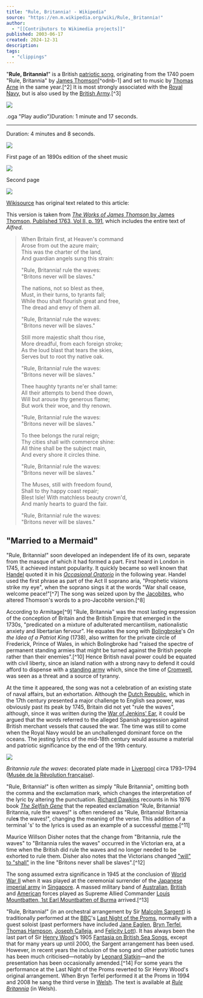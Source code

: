 ```yaml
---
title: "Rule, Britannia! - Wikipedia"
source: "https://en.m.wikipedia.org/wiki/Rule,_Britannia!"
author:
  - "[[Contributors to Wikimedia projects]]"
published: 2003-06-17
created: 2024-12-31
description:
tags:
  - "clippings"
---
```

"**Rule, Britannia!**" is a British [patriotic song](https://en.m.wikipedia.org/wiki/Patriotism "Patriotism"), originating from the 1740 poem "Rule, Britannia" by [James Thomson](https://en.m.wikipedia.org/wiki/James_Thomson_\(poet,_born_1700\) "James Thomson (poet, born 1700)")[^odnb-1] and set to music by [Thomas Arne](https://en.m.wikipedia.org/wiki/Thomas_Arne "Thomas Arne") in the same year.[^2] It is most strongly associated with the [Royal Navy](https://en.m.wikipedia.org/wiki/Royal_Navy "Royal Navy"), but is also used by the [British Army](https://en.m.wikipedia.org/wiki/British_Army "British Army").[^3]

![](https://upload.wikimedia.org/wikipedia/commons/thumb/c/cb/Gnome-mime-audio-openclipart.svg/50px-Gnome-mime-audio-openclipart.svg.png)

<audio id="mwe_player_0_placeholder" preload="none" data-mw-tmh="" class="" width="232" data-durationhint="77" data-mwtitle="'Rule,_Britannia!'_(United_States_Army_Strings).oga" data-mwprovider="wikimediacommons" playsinline="" disabled="disabled" tabindex="-1"></audio>.oga "Play audio")Duration: 1 minute and 17 seconds.

---

<audio id="mwe_player_1_placeholder" preload="none" data-mw-tmh="" class="" width="232" data-durationhint="248" data-mwtitle="Rule,_Britannia.ogg" data-mwprovider="wikimediacommons" playsinline="" disabled="disabled" tabindex="-1"></audio>Duration: 4 minutes and 8 seconds.

![](https://upload.wikimedia.org/wikipedia/commons/thumb/0/02/Rule_Britannia_1.png/220px-Rule_Britannia_1.png)

First page of an 1890s edition of the sheet music

![](https://upload.wikimedia.org/wikipedia/commons/thumb/5/5f/Rule_Britannia_2.png/220px-Rule_Britannia_2.png)

Second page

[![](https://upload.wikimedia.org/wikipedia/commons/thumb/4/4c/Wikisource-logo.svg/38px-Wikisource-logo.svg.png)](https://en.m.wikipedia.org/wiki/File:Wikisource-logo.svg)

[Wikisource](https://en.m.wikipedia.org/wiki/Wikisource "Wikisource") has original text related to this article:

This version is taken from [*The Works of James Thomson* by James Thomson, Published 1763, Vol II, p. 191](https://en.wikisource.org/wiki/The_Works_of_James_Thomson/Rule,_Britannia! "s:The Works of James Thomson/Rule, Britannia!"), which includes the entire text of *Alfred*.

> When Britain first, at Heaven's command  
> Arose from out the azure main;  
> This was the charter of the land,  
> And guardian angels sung this strain:
> 
> "Rule, Britannia! rule the waves:  
> "Britons never will be slaves."
> 
> The nations, not so blest as thee,  
> Must, in their turns, to tyrants fall;  
> While thou shalt flourish great and free,  
> The dread and envy of them all.
> 
> "Rule, Britannia! rule the waves:  
> "Britons never will be slaves."
> 
> Still more majestic shalt thou rise,  
> More dreadful, from each foreign stroke;  
> As the loud blast that tears the skies,  
> Serves but to root thy native oak.
> 
> "Rule, Britannia! rule the waves:  
> "Britons never will be slaves."
> 
> Thee haughty tyrants ne'er shall tame:  
> All their attempts to bend thee down,  
> Will but arouse thy generous flame;  
> But work their woe, and thy renown.
> 
> "Rule, Britannia! rule the waves:  
> "Britons never will be slaves."
> 
> To thee belongs the rural reign;  
> Thy cities shall with commerce shine:  
> All thine shall be the subject main,  
> And every shore it circles thine.
> 
> "Rule, Britannia! rule the waves:  
> "Britons never will be slaves."
> 
> The Muses, still with freedom found,  
> Shall to thy happy coast repair;  
> Blest Isle! With matchless beauty crown'd,  
> And manly hearts to guard the fair.
> 
> "Rule, Britannia! rule the waves:  
> "Britons never will be slaves."

## "Married to a Mermaid"

"Rule, Britannia!" soon developed an independent life of its own, separate from the masque of which it had formed a part. First heard in London in 1745, it achieved instant popularity. It quickly became so well known that [Handel](https://en.m.wikipedia.org/wiki/George_Frideric_Handel "George Frideric Handel") quoted it in his *[Occasional Oratorio](https://en.m.wikipedia.org/wiki/Occasional_Oratorio "Occasional Oratorio")* in the following year. Handel used the first phrase as part of the Act II soprano aria, "Prophetic visions strike my eye", when the soprano sings it at the words "War shall cease, welcome peace!"[^7] The song was seized upon by the [Jacobites](https://en.m.wikipedia.org/wiki/Jacobitism "Jacobitism"), who altered Thomson's words to a pro-Jacobite version.[^8]

According to Armitage[^9] "Rule, Britannia" was the most lasting expression of the conception of Britain and the British Empire that emerged in the 1730s, "predicated on a mixture of adulterated mercantilism, nationalistic anxiety and libertarian fervour". He equates the song with [Bolingbroke](https://en.m.wikipedia.org/wiki/Henry_St_John,_1st_Viscount_Bolingbroke "Henry St John, 1st Viscount Bolingbroke")'s *On the Idea of a Patriot King* (1738), also written for the private circle of Frederick, Prince of Wales, in which Bolingbroke had "raised the spectre of permanent standing armies that might be turned against the British people rather than their enemies".[^10] Hence British naval power could be equated with civil liberty, since an island nation with a strong navy to defend it could afford to dispense with a [standing army](https://en.m.wikipedia.org/wiki/Standing_army "Standing army") which, since the time of [Cromwell](https://en.m.wikipedia.org/wiki/Oliver_Cromwell "Oliver Cromwell"), was seen as a threat and a source of tyranny.

At the time it appeared, the song was not a celebration of an existing state of naval affairs, but an exhortation. Although the [Dutch Republic](https://en.m.wikipedia.org/wiki/Dutch_Republic "Dutch Republic"), which in the 17th century presented a major challenge to English sea power, was obviously past its peak by 1745, Britain did not yet "rule the waves", although, since it was written during the [War of Jenkins' Ear](https://en.m.wikipedia.org/wiki/War_of_Jenkins%27_Ear "War of Jenkins' Ear"), it could be argued that the words referred to the alleged Spanish aggression against British merchant vessels that caused the war. The time was still to come when the Royal Navy would be an unchallenged dominant force on the oceans. The jesting lyrics of the mid-18th century would assume a material and patriotic significance by the end of the 19th century.

![](https://upload.wikimedia.org/wikipedia/commons/thumb/4/40/Britannia_rules_the_waves_IMG_2210.JPG/220px-Britannia_rules_the_waves_IMG_2210.JPG)

*Britannia rule the waves*: decorated plate made in [Liverpool](https://en.m.wikipedia.org/wiki/Liverpool "Liverpool") circa 1793–1794 ([Musée de la Révolution française](https://en.m.wikipedia.org/wiki/Mus%C3%A9e_de_la_R%C3%A9volution_fran%C3%A7aise "Musée de la Révolution française")).

"Rule, Britannia!" is often written as simply "Rule Britannia", omitting both the comma and the exclamation mark, which changes the interpretation of the lyric by altering the punctuation. [Richard Dawkins](https://en.m.wikipedia.org/wiki/Richard_Dawkins "Richard Dawkins") recounts in his 1976 book *[The Selfish Gene](https://en.m.wikipedia.org/wiki/The_Selfish_Gene "The Selfish Gene")* that the repeated exclamation "Rule, Britannia! Britannia, rule the waves!" is often rendered as "Rule, Britannia! Britannia rule**s** the waves!", changing the meaning of the verse. This addition of a terminal 's' to the lyrics is used as an example of a successful [meme](https://en.m.wikipedia.org/wiki/Meme "Meme").[^11]

Maurice Willson Disher notes that the change from "Britannia, rule the waves" to "Britannia rules the waves" occurred in the Victorian era, at a time when the British did rule the waves and no longer needed to be exhorted to rule them. Disher also notes that the Victorians changed ["will" to "shall"](https://en.m.wikipedia.org/wiki/Shall_and_will "Shall and will") in the line "Britons never shall be slaves".[^12]

The song assumed extra significance in 1945 at the conclusion of [World War II](https://en.m.wikipedia.org/wiki/World_War_II "World War II") when it was played at the ceremonial surrender of the [Japanese imperial army](https://en.m.wikipedia.org/wiki/Japanese_imperial_army "Japanese imperial army") in [Singapore](https://en.m.wikipedia.org/wiki/Singapore "Singapore"). A massed military band of [Australian](https://en.m.wikipedia.org/wiki/Second_Australian_Imperial_Force "Second Australian Imperial Force"), [British](https://en.m.wikipedia.org/wiki/British_Army "British Army") and [American](https://en.m.wikipedia.org/wiki/US_Army "US Army") forces played as Supreme Allied Commander [Louis Mountbatten, 1st Earl Mountbatten of Burma](https://en.m.wikipedia.org/wiki/Louis_Mountbatten,_1st_Earl_Mountbatten_of_Burma "Louis Mountbatten, 1st Earl Mountbatten of Burma") arrived.[^13]

"Rule, Britannia!" (in an orchestral arrangement by Sir [Malcolm Sargent](https://en.m.wikipedia.org/wiki/Malcolm_Sargent "Malcolm Sargent")) is traditionally performed at the [BBC](https://en.m.wikipedia.org/wiki/BBC "BBC")'s [Last Night of the Proms](https://en.m.wikipedia.org/wiki/The_Proms#Last_Night_of_the_Proms "The Proms"), normally with a guest soloist (past performers have included [Jane Eaglen](https://en.m.wikipedia.org/wiki/Jane_Eaglen "Jane Eaglen"), [Bryn Terfel](https://en.m.wikipedia.org/wiki/Bryn_Terfel "Bryn Terfel"), [Thomas Hampson](https://en.m.wikipedia.org/wiki/Thomas_Hampson_\(baritone\) "Thomas Hampson (baritone)"), [Joseph Calleja](https://en.m.wikipedia.org/wiki/Joseph_Calleja "Joseph Calleja"), and [Felicity Lott](https://en.m.wikipedia.org/wiki/Felicity_Lott "Felicity Lott")). It has always been the last part of Sir [Henry Wood](https://en.m.wikipedia.org/wiki/Henry_Wood "Henry Wood")'s 1905 [Fantasia on British Sea Songs](https://en.m.wikipedia.org/wiki/Fantasia_on_British_Sea_Songs "Fantasia on British Sea Songs"), except that for many years up until 2000, the Sargent arrangement has been used. However, in recent years the inclusion of the song and other patriotic tunes has been much criticised—notably by [Leonard Slatkin](https://en.m.wikipedia.org/wiki/Leonard_Slatkin "Leonard Slatkin")—and the presentation has been occasionally amended.[^14] For some years the performance at the Last Night of the Proms reverted to Sir Henry Wood's original arrangement. When Bryn Terfel performed it at the Proms in 1994 and 2008 he sang the third verse in [Welsh](https://en.m.wikipedia.org/wiki/Welsh_language "Welsh language"). The text is available at *[Rule Britannia](https://cy.wikipedia.org/wiki/Rule_Britannia "cy:Rule Britannia")* (in Welsh).